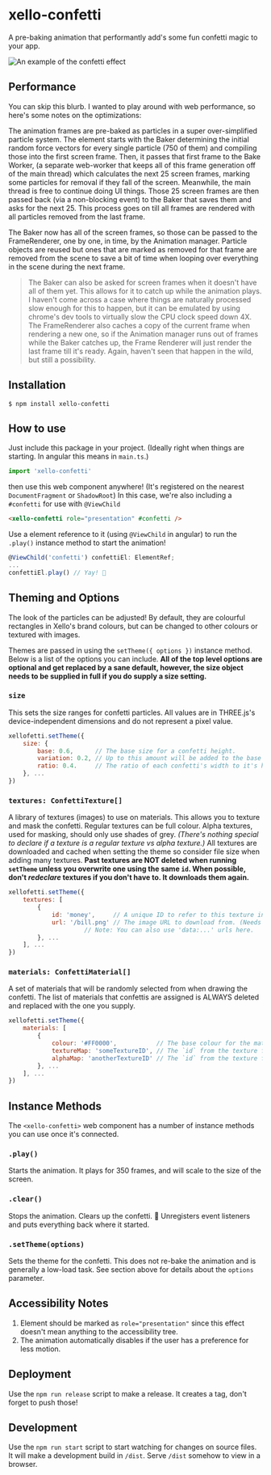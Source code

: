 
# xello-confetti
A pre-baking animation that performantly add's some fun confetti magic to your app. 

![An example of the confetti effect](https://github.com/toish/xello-confetti/raw/master/example.gif)

## Performance
You can skip this blurb. I wanted to play around with web performance, so here's some notes on the optimizations:

The animation frames are pre-baked as particles in a super over-simplified particle system. The element starts with the Baker determining the initial random force vectors for every single particle (750 of them) and compiling those into the first screen frame. Then, it passes that first frame to the Bake Worker, (a separate web-worker that keeps all of this frame generation off of the main thread) which calculates the next 25 screen frames, marking some particles for removal if they fall of the screen. Meanwhile, the main thread is free to continue doing UI things. Those 25 screen frames are then passed back (via a non-blocking event) to the Baker that saves them and asks for the next 25. This process goes on till all frames are rendered with all particles removed from the last frame.

The Baker now has all of the screen frames, so those can be passed to the FrameRenderer, one by one, in time, by the Animation manager. Particle objects are reused but ones that are marked as removed for that frame are removed from the scene to save a bit of time when looping over everything in the scene during the next frame.

> The Baker can also be asked for screen frames when it doesn't have all of them yet. This allows for it to catch up while the animation plays. I haven't come across a case where things are naturally processed slow enough for this to happen, but it can be emulated by using chrome's dev tools to virtually slow the CPU clock speed down 4X. The FrameRenderer also caches a copy of the current frame when rendering a new one, so if the Animation manager runs out of frames while the Baker catches up, the Frame Renderer will just render the last frame till it's ready. Again, haven't seen that happen in the wild, but still a possibility.

## Installation
```
$ npm install xello-confetti
```

## How to use
Just include this package in your project. (Ideally right when things are starting. In angular this means in `main.ts`.)

```typescript
import 'xello-confetti'
```

then use this web component anywhere! (It's registered on the nearest `DocumentFragment` or `ShadowRoot`) In this case, we're also including a `#confetti` for use with `@ViewChild`

```html
<xello-confetti role="presentation" #confetti />
```

Use a element reference to it (using `@ViewChild` in angular) to run the `.play()` instance method to start the animation!

```typescript
@ViewChild('confetti') confettiEl: ElementRef;
...
confettiEl.play() // Yay! 🎉
```

## Theming and Options
The look of the particles can be adjusted! By default, they are colourful rectangles in Xello's brand colours, but can be changed to other colours or textured with images.

Themes are passed in using the `setTheme({ options })` instance method. Below is a list of the options you can include. **All of the top level options are optional and get replaced by a sane default, however, the size object needs to be supplied in full if you do supply a size setting.**

### `size`
This sets the size ranges for confetti particles. All values are in THREE.js's device-independent dimensions and do not represent a pixel value.
```javascript
xellofetti.setTheme({
	size: {
		base: 0.6,      // The base size for a confetti height.
		variation: 0.2, // Up to this amount will be added to the base size randomly per particle.
		ratio: 0.4.     // The ratio of each confetti's width to it's height.
	}, ...
})
```

### `textures: ConfettiTexture[]`
A library of textures (images) to use on materials. This allows you to texture and mask the confetti. Regular textures can be full colour. Alpha textures, used for masking, should only use shades of grey. *(There's nothing special to declare if a texture is a regular texture vs alpha texture.)* All textures are downloaded and cached when setting the theme so consider file size when adding many textures. **Past textures are NOT deleted when running `setTheme` unless you overwrite one using the same `id`. When possible, don't *redeclare* textures if you don't have to. It downloads them again.**
```javascript
xellofetti.setTheme({
	textures: [
		{
			id: 'money',     // A unique ID to refer to this texture in any materials
			url: '/bill.png' // The image URL to download from. (Needs CORS headers if it's NOT on the origin!)
					 // Note: You can also use 'data:...' urls here.
		}, ...
	], ...
})
```

### `materials: ConfettiMaterial[]`
A set of materials that will be randomly selected from when drawing the confetti. The list of materials that confettis are assigned is ALWAYS deleted and replaced with the one you supply.
```javascript
xellofetti.setTheme({
	materials: [
		{
			colour: '#FF0000',           // The base colour for the material
			textureMap: 'someTextureID', // The `id` from the texture for the "outside" of the confetti
			alphaMap: 'anotherTextureID' // The `id` from the texture for alpha-masking the confetti.
		}, ...
	], ...
})
```

## Instance Methods
The `<xello-confetti>` web component has a number of instance methods you can use once it's connected.

### `.play()`
Starts the animation. It plays for 350 frames, and will scale to the size of the screen.

### `.clear()`
Stops the animation. Clears up the confetti. 🧹 Unregisters event listeners and puts everything back where it started.

### `.setTheme(options)`
Sets the theme for the confetti. This does not re-bake the animation and is generally a low-load task. See section above for details about the `options` parameter.

## Accessibility Notes
1. Element should be marked as `role="presentation"` since this effect doesn't mean anything to the accessibility tree.
2. The animation automatically disables if the user has a preference for less motion.

## Deployment
Use the `npm run release` script to make a release. It creates a tag, don't forget to push those!

## Development
Use the `npm run start` script to start watching for changes on source files. It will make a development build in `/dist`. Serve `/dist` somehow to view in a browser.
